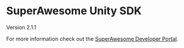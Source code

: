 SuperAwesome Unity SDK
==========================

Version 2.1.1

For more information check out the [SuperAwesome Developer Portal](http://developers.superawesome.tv/docs/unitysdk_v2).

